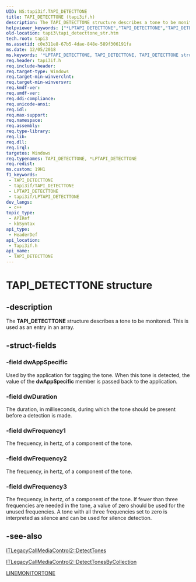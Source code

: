 ```yaml
---
UID: NS:tapi3if.TAPI_DETECTTONE
title: TAPI_DETECTTONE (tapi3if.h)
description: The TAPI_DETECTTONE structure describes a tone to be monitored. This is used as an entry in an array.
helpviewer_keywords: ["*LPTAPI_DETECTTONE","TAPI_DETECTTONE","TAPI_DETECTTONE structure [TAPI 2.2]","_tapi3_tapi_detecttone_str","tapi3.tapi_detecttone_str","tapi3if/TAPI_DETECTTONE"]
old-location: tapi3\tapi_detecttone_str.htm
tech.root: tapi3
ms.assetid: c0e311e8-67b5-4dae-848e-589f306191fa
ms.date: 12/05/2018
ms.keywords: '*LPTAPI_DETECTTONE, TAPI_DETECTTONE, TAPI_DETECTTONE structure [TAPI 2.2], _tapi3_tapi_detecttone_str, tapi3.tapi_detecttone_str, tapi3if/TAPI_DETECTTONE'
req.header: tapi3if.h
req.include-header: 
req.target-type: Windows
req.target-min-winverclnt: 
req.target-min-winversvr: 
req.kmdf-ver: 
req.umdf-ver: 
req.ddi-compliance: 
req.unicode-ansi: 
req.idl: 
req.max-support: 
req.namespace: 
req.assembly: 
req.type-library: 
req.lib: 
req.dll: 
req.irql: 
targetos: Windows
req.typenames: TAPI_DETECTTONE, *LPTAPI_DETECTTONE
req.redist: 
ms.custom: 19H1
f1_keywords:
 - TAPI_DETECTTONE
 - tapi3if/TAPI_DETECTTONE
 - LPTAPI_DETECTTONE
 - tapi3if/LPTAPI_DETECTTONE
dev_langs:
 - c++
topic_type:
 - APIRef
 - kbSyntax
api_type:
 - HeaderDef
api_location:
 - Tapi3if.h
api_name:
 - TAPI_DETECTTONE
---
```


# TAPI_DETECTTONE structure


## -description

The 
<b>TAPI_DETECTTONE</b> structure describes a tone to be monitored. This is used as an entry in an array.

## -struct-fields

### -field dwAppSpecific

Used by the application for tagging the tone. When this tone is detected, the value of the <b>dwAppSpecific</b> member is passed back to the application.

### -field dwDuration

The duration, in milliseconds, during which the tone should be present before a detection is made.

### -field dwFrequency1

The frequency, in hertz, of a component of the tone.

### -field dwFrequency2

The frequency, in hertz, of a component of the tone.

### -field dwFrequency3

The frequency, in hertz, of a component of the tone. If fewer than three frequencies are needed in the tone, a value of zero should be used for the unused frequencies. A tone with all three frequencies set to zero is interpreted as silence and can be used for silence detection.

## -see-also

<a href="https://docs.microsoft.com/windows/desktop/api/tapi3if/nf-tapi3if-itlegacycallmediacontrol2-detecttones">ITLegacyCallMediaControl2::DetectTones</a>



<a href="https://docs.microsoft.com/windows/desktop/api/tapi3if/nf-tapi3if-itlegacycallmediacontrol2-detecttonesbycollection">ITLegacyCallMediaControl2::DetectTonesByCollection</a>



<a href="https://docs.microsoft.com/windows/desktop/api/tapi/ns-tapi-linemonitortone">LINEMONITORTONE</a>

